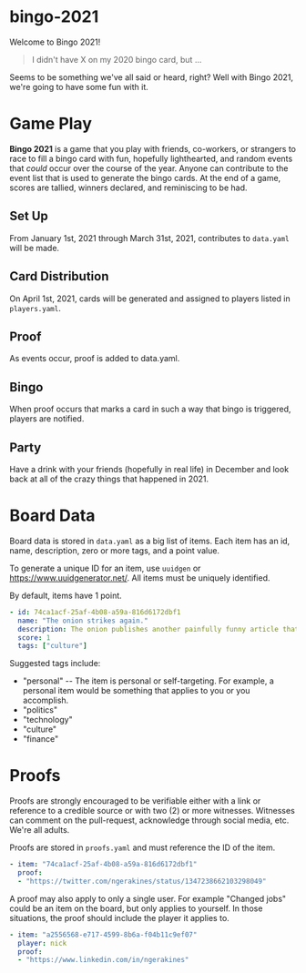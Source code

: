 # bingo-2021

Welcome to Bingo 2021!

> I didn't have X on my 2020 bingo card, but ...

Seems to be something we've all said or heard, right? Well with Bingo 2021, we're going to have some fun with it.

# Game Play

**Bingo 2021** is a game that you play with friends, co-workers, or strangers to race to fill a bingo card with fun, hopefully lighthearted, and random events that *could* occur over the course of the year. Anyone can contribute to the event list that is used to generate the bingo cards. At the end of a game, scores are tallied, winners declared, and reminiscing to be had. 

## Set Up

From January 1st, 2021 through March 31st, 2021, contributes to `data.yaml` will be made.

## Card Distribution

On April 1st, 2021, cards will be generated and assigned to players listed in `players.yaml`.

## Proof

As events occur, proof is added to data.yaml.

## Bingo

When proof occurs that marks a card in such a way that bingo is triggered, players are notified.

## Party

Have a drink with your friends (hopefully in real life) in December and look back at all of the crazy things that happened in 2021.

# Board Data

Board data is stored in `data.yaml` as a big list of items. Each item has an id, name, description, zero or more tags, and a point value.

To generate a unique ID for an item, use `uuidgen` or https://www.uuidgenerator.net/. All items must be uniquely identified.

By default, items have 1 point.

```yaml
- id: 74ca1acf-25af-4b08-a59a-816d6172dbf1
  name: "The onion strikes again."
  description: The onion publishes another painfully funny article that strikes too close to home.
  score: 1
  tags: ["culture"]
```

Suggested tags include:
* "personal" -- The item is personal or self-targeting. For example, a personal item would be something that applies to you or you accomplish.
* "politics"
* "technology"
* "culture"
* "finance"

# Proofs

Proofs are strongly encouraged to be verifiable either with a link or reference to a credible source or with two (2) or more witnesses. Witnesses can comment on the pull-request, acknowledge through social media, etc. We're all adults.

Proofs are stored in `proofs.yaml` and must reference the ID of the item.

```yaml
- item: "74ca1acf-25af-4b08-a59a-816d6172dbf1"
  proof:
  - "https://twitter.com/ngerakines/status/1347238662103298049"
```

A proof may also apply to only a single user. For example "Changed jobs" could be an item on the board, but only applies to yourself. In those situations, the proof should include the player it applies to.

```yaml
- item: "a2556568-e717-4599-8b6a-f04b11c9ef07"
  player: nick
  proof:
  - "https://www.linkedin.com/in/ngerakines"
```
